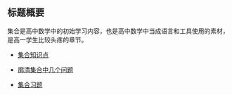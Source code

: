 ## 标题概要

集合是高中数学中的初始学习内容，也是高中数学中当成语言和工具使用的素材，是高一学生比较头疼的章节。

* <a   href="http://www.cnblogs.com/wanghai0666/p/7171155.html"    target="_blank">集合知识点</a>

* <a   href="http://www.cnblogs.com/wanghai0666/p/7327638.html"    target="_blank">廓清集合中几个问题</a>

* <a    href="http://www.cnblogs.com/wanghai0666/p/6782025.html"    target="_blank">集合习题</a>

